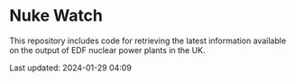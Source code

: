 # Nuke Watch

This repository includes code for retrieving the latest information available on the output of EDF nuclear power plants in the UK.

Last updated: 2024-01-29 04:09